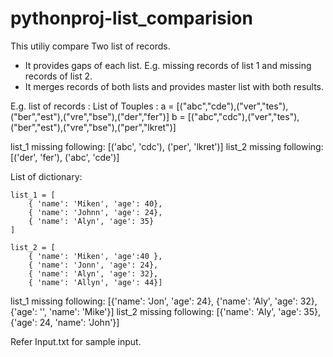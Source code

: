 # pythonproj-list_comparision
This utiliy compare Two list of records.
- It provides gaps of each list. E.g. missing records of list 1 and missing records of list 2.
- It merges records of both lists and provides master list with both results.

E.g. list of records :
List of Touples :
        a = [("abc","cde"),("ver","tes"),("ber","est"),("vre","bse"),("der","fer")]
        b = [("abc","cdc"),("ver","tes"),("ber","est"),("vre","bse"),("per","lkret")]

list_1 missing following:
 [('abc', 'cdc'), ('per', 'lkret')]
list_2 missing following:
 [('der', 'fer'), ('abc', 'cde')]


List of dictionary:

    list_1 = [
        { 'name': 'Miken', 'age': 40},
        { 'name': 'Johnn', 'age': 24},
        { 'name': 'Alyn', 'age': 35}
    ]

    list_2 = [
        { 'name': 'Miken', 'age':40 },
        { 'name': 'Jonn', 'age': 24},
        { 'name': 'Alyn', 'age': 32},
        { 'name': 'Allyn', 'age': 44}]

list_1 missing following:
 [{'name': 'Jon', 'age': 24}, {'name': 'Aly', 'age': 32}, {'age': '', 'name': 'Mike'}]
list_2 missing following:
 [{'name': 'Aly', 'age': 35}, {'age': 24, 'name': 'John'}]


Refer Input.txt for sample input.
    
